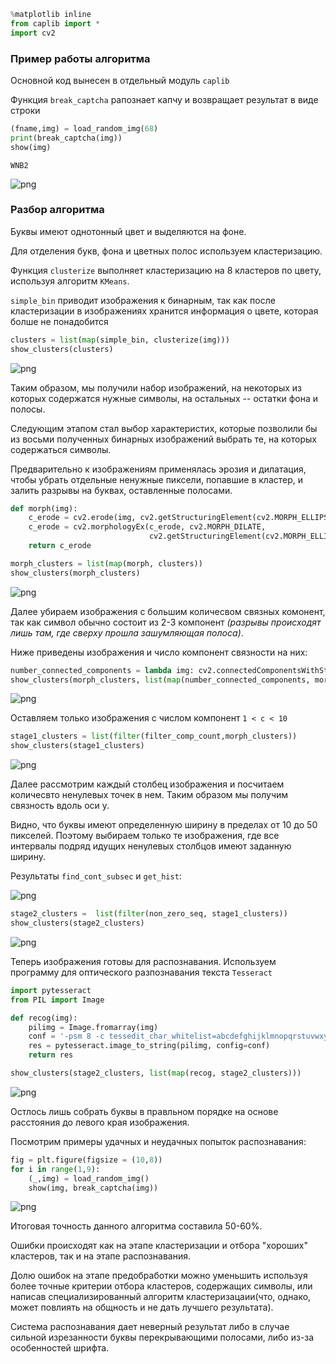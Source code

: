 

```python
%matplotlib inline
from caplib import *
import cv2
```

### Пример работы алгоритма
Основной код вынесен в отдельный модуль `caplib`

Функция `break_captcha` рапознает капчу и возвращает результат в виде строки



```python
(fname,img) = load_random_img(68)
print(break_captcha(img))
show(img)
```

    WNB2

![png](demo_img/output_2_1.png)


### Разбор алгоритма

Буквы имеют однотонный цвет и выделяются на фоне.

Для отделения букв, фона и цветных полос используем кластеризацию.

Функция `clusterize` выполняет кластеризацию на 8 кластеров по цвету, используя алгоритм `KMeans`.

`simple_bin` приводит изображения к бинарным, так как после кластеризации в изображениях хранится информация о цвете, которая болше не понадобится


```python
clusters = list(map(simple_bin, clusterize(img)))
show_clusters(clusters)

```


![png](demo_img/output_4_0.png)


Таким образом, мы получили набор изображений, на некоторых из которых содержатся нужные символы, на остальных -- остатки фона и полосы.

Следующим этапом стал выбор характеристих, которые позволили бы из восьми полученных бинарных изображений выбрать те, на которых содержаться символы.

Предварительно к изображениям применялась эрозия и дилатация, чтобы убрать отдельные ненужные пиксели, попавшие в кластер, и залить разрывы на буквах, оставленные полосами.


```python
def morph(img):
    c_erode = cv2.erode(img, cv2.getStructuringElement(cv2.MORPH_ELLIPSE, (3, 3)))
    c_erode = cv2.morphologyEx(c_erode, cv2.MORPH_DILATE,
                               cv2.getStructuringElement(cv2.MORPH_ELLIPSE, (3, 6)))
    return c_erode

morph_clusters = list(map(morph, clusters))
show_clusters(morph_clusters)
```


![png](demo_img/output_6_0.png)


Далее убираем изображения с большим количесвом связных комонент, так как символ обычно состоит из 2-3 компонент *(разрывы происходят лишь там, где сверху прошла зашумляющая полоса)*.

Ниже приведены изображения и число компонент связности на них:


```python
number_connected_components = lambda img: cv2.connectedComponentsWithStats(morph(img))[0]
show_clusters(morph_clusters, list(map(number_connected_components, morph_clusters)))
```


![png](demo_img/output_8_0.png)


Оставляем только изображения с числом компонент `1 < c < 10`


```python
stage1_clusters = list(filter(filter_comp_count,morph_clusters))
show_clusters(stage1_clusters)
```


![png](demo_img/output_10_0.png)


Далее рассмотрим каждый столбец изображения и посчитаем количесвто ненулевых точек в нем.
Таким образом мы получим связность вдоль оси y.

Видно, что буквы имеют определенную ширину в пределах от 10 до 50 пикселей.
Поэтому выбираем только те изображения, где все интервалы подряд идущих ненулевых столбцов имеют заданную ширину.

Результаты `find_cont_subsec` и `get_hist`:

![png](demo_img/output_12_0.png)



```python
stage2_clusters =  list(filter(non_zero_seq, stage1_clusters))
show_clusters(stage2_clusters)
```


![png](demo_img/output_13_0.png)


Теперь изображения готовы для распознавания. Используем программу для оптического разпознавания текста `Tesseract`


```python
import pytesseract
from PIL import Image

def recog(img):
    pilimg = Image.fromarray(img)
    conf = '-psm 8 -c tessedit_char_whitelist=abcdefghijklmnopqrstuvwxyzABCDEFGHIJKLMNOPQRSTUVWXYZ1234567890'
    res = pytesseract.image_to_string(pilimg, config=conf)
    return res

show_clusters(stage2_clusters, list(map(recog, stage2_clusters)))
```


![png](demo_img/output_15_0.png)


Остлось лишь собрать буквы в правльном порядке на основе расстояния до левого края изображения.

Посмотрим примеры удачных и неудачных попыток распознавания:


```python
fig = plt.figure(figsize = (10,8))
for i in range(1,9):    
    (_,img) = load_random_img()
    show(img, break_captcha(img))
```


![png](demo_img/output_18_0.png)


Итоговая точность данного алгоритма составила 50-60%.

Ошибки происходят как на этапе кластеризации и отбора "хороших" кластеров, так и на этапе распознавания.

Долю ошибок на этапе предобработки можно уменьшить используя более точные критерии отбора кластеров, содержащих символы, или написав специализированный алгоритм кластеризацаии(что, однако, может повлиять на общность и не дать лучшего результата).

Система распознавания дает неверный результат либо в случае сильной изрезанности буквы перекрывающими полосами, либо из-за особенностей шрифта.
